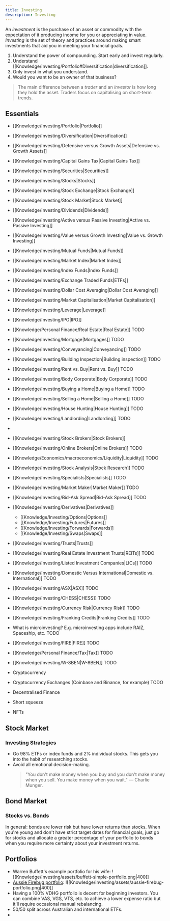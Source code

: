 ```yaml
---
title: Investing
description: Investing
---
```


An *investment* is the purchase of an asset or commodity with the expectation of it producing income for you or appreciating in value. *Investing* is the set of theory and practices around making smart investments that aid you in meeting your financial goals.

1. Understand the power of compounding. Start early and invest regularly.
2. Understand [[Knowledge/Investing/Portfolio#Diversification|diversification]].
3. Only invest in what you understand. 
4. Would you want to be an owner of that business? 

> The main difference between a *trader* and an *investor* is how long they hold the asset. Traders focus on capitalising on short-term trends.

## Essentials
- [[Knowledge/Investing/Portfolio|Portfolio]]
- [[Knowledge/Investing/Diversification|Diversification]]
- [[Knowledge/Investing/Defensive versus Growth Assets|Defensive vs. Growth Assets]]
- [[Knowledge/Investing/Capital Gains Tax|Capital Gains Tax]]
- [[Knowledge/Investing/Securities|Securities]]
- [[Knowledge/Investing/Stocks|Stocks]]
- [[Knowledge/Investing/Stock Exchange|Stock Exchange]]
- [[Knowledge/Investing/Stock Market|Stock Market]]
- [[Knowledge/Investing/Dividends|Dividends]]
- [[Knowledge/Investing/Active versus Passive Investing|Active vs. Passive Investing]]
- [[Knowledge/Investing/Value versus Growth Investing|Value vs. Growth Investing]]
- [[Knowledge/Investing/Mutual Funds|Mutual Funds]]
- [[Knowledge/Investing/Market Index|Market Index]]
- [[Knowledge/Investing/Index Funds|Index Funds]]
- [[Knowledge/Investing/Exchange Traded Funds|ETFs]]
- [[Knowledge/Investing/Dollar Cost Averaging|Dollar Cost Averaging]]
- [[Knowledge/Investing/Market Capitalisation|Market Capitalisation]]
- [[Knowledge/Investing/Leverage|Leverage]]
- [[Knowledge/Investing/IPO|IPO]]
- [[Knowledge/Personal Finance/Real Estate|Real Estate]] TODO
- [[Knowledge/Investing/Mortgage|Mortgages]] TODO
- [[Knowledge/Investing/Conveyancing|Conveyancing]] TODO
- [[Knowledge/Investing/Building Inspection|Building inspection]] TODO
- [[Knowledge/Investing/Rent vs. Buy|Rent vs. Buy]] TODO
- [[Knowledge/Investing/Body Corporate|Body Corporate]] TODO
- [[Knowledge/Investing/Buying a Home|Buying a Home]] TODO
- [[Knowledge/Investing/Selling a Home|Selling a Home]] TODO
- [[Knowledge/Investing/House Hunting|House Hunting]] TODO
- [[Knowledge/Investing/Landlording|Landlording]] TODO
- 
- [[Knowledge/Investing/Stock Brokers|Stock Brokers]]
- [[Knowledge/Investing/Online Brokers|Online Brokers]] TODO
- [[Knowledge/Economics/macroeconomics/Liquidity|Liquidity]] TODO
- [[Knowledge/Investing/Stock Analysis|Stock Research]] TODO
- [[Knowledge/Investing/Specialists|Specialists]] TODO
- [[Knowledge/Investing/Market Maker|Market Maker]] TODO
- [[Knowledge/Investing/Bid-Ask Spread|Bid-Ask Spread]] TODO
- [[Knowledge/Investing/Derivatives|Derivatives]]
    - [[Knowledge/Investing/Options|Options]]
    - [[Knowledge/Investing/Futures|Futures]]
    - [[Knowledge/Investing/Forwards|Forwards]]
    - [[Knowledge/Investing/Swaps|Swaps]]
- [[Knowledge/Investing/Trusts|Trusts]]
- [[Knowledge/Investing/Real Estate Investment Trusts|REITs]] TODO
- [[Knowledge/Investing/Listed Investment Companies|LICs]] TODO
- [[Knowledge/Investing/Domestic Versus International|Domestic vs. International]] TODO
- [[Knowledge/Investing/ASX|ASX]] TODO
- [[Knowledge/Investing/CHESS|CHESS]] TODO
- [[Knowledge/Investing/Currency Risk|Currency Risk]] TODO
- [[Knowledge/Investing/Franking Credits|Franking Credits]] TODO
- What is microinvesting? E.g. microinvesting apps include RAIZ, Spaceship, etc. TODO
- [[Knowledge/Investing/FIRE|FIRE]] TODO
- [[Knowledge/Personal Finance/Tax|Tax]] TODO
- [[Knowledge/Investing/W-8BEN|W-8BEN]] TODO

- Cryptocurrency
- Cryptocurrency Exchanges (Coinbase and Binance, for example) TODO
- Decentralised Finance

- Short squeeze
- NFTs


## Stock Market
### Investing Strategies
- Go 98% ETFs or index funds and 2% individual stocks. This gets you into the habit of researching stocks.
- Avoid all emotional decision-making.
    > "You don't make money when you buy and you don't make money when you sell. You make money when you wait." — Charlie Munger.

## Bond Market
### Stocks vs. Bonds
In general: bonds are lower risk but have lower returns than stocks. When you're young and don't have strict target dates for financial goals, just go for stocks and allocate a greater percentage of your portfolio to bonds when you require more certainty about your investment returns.

## Portfolios
- Warren Buffett's example portfolio for his wife:
    ![[Knowledge/Investing/assets/buffett-simple-portfolio.png|400]]
- [Aussie Firebug portfolio](https://www.aussiefirebug.com/our-investing-strategy-explained/):
    ![[Knowledge/Investing/assets/aussie-firebug-portfolio.png|400]]
- Having a 100% VDHG portfolio is decent for beginning investors. You can combine VAS, VGS, VTS, etc. to achieve a lower expense ratio but it'll require occasional manual rebalancing.
- 50/50 split across Australian and international ETFs.
- 



    